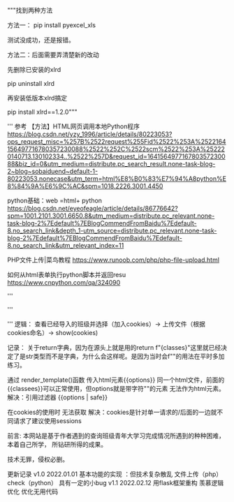 """找到两种方法

方法一： pip install pyexcel_xls

测试没成功，还是报错。

方法二：后面需要弄清楚新的改动

先删除已安装的xlrd

pip uninstall xlrd

再安装低版本xlrd搞定

pip install xlrd==1.2.0"""






'''
参考
【方法】HTML网页调用本地Python程序
https://blog.csdn.net/yzy_1996/article/details/80223053?ops_request_misc=%257B%2522request%255Fid%2522%253A%2522164156497716780357230088%2522%252C%2522scm%2522%253A%252220140713.130102334..%2522%257D&request_id=164156497716780357230088&biz_id=0&utm_medium=distribute.pc_search_result.none-task-blog-2~blog~sobaiduend~default-1-80223053.nonecase&utm_term=html%E8%B0%83%E7%94%A8python%E8%84%9A%E6%9C%AC&spm=1018.2226.3001.4450

python基础：web =html+ python
https://blog.csdn.net/eyeofeagle/article/details/86776642?spm=1001.2101.3001.6650.8&utm_medium=distribute.pc_relevant.none-task-blog-2%7Edefault%7EBlogCommendFromBaidu%7Edefault-8.no_search_link&depth_1-utm_source=distribute.pc_relevant.none-task-blog-2%7Edefault%7EBlogCommendFromBaidu%7Edefault-8.no_search_link&utm_relevant_index=11

PHP文件上传|菜鸟教程
https://www.runoob.com/php/php-file-upload.html

如何从html表单执行python脚本并返回resu
https://www.cnpython.com/qa/324090

'''


'''
<!-- 
    v1大致需求：2022.1.4知识点{PHP HTML PYTHON JSON}
    下拉框选择已导入（存在）班级数据
    "文本框"视图

已完败，准备转战flask框架，进入V2阶段

    v2改进方向：
    用python flask框架重构


    v3展望：
    数据库引用
    后台管理系统？慢慢来吧
    安全漏洞管理

    利用cookies 或 sessions 对不同用户提供差异化服务

 -->
 '''
逻辑： 
查看已经导入的班级并选择（加入cookies）->
上传文件（根据cookies命名）->
show(cookies)

记录：
关于return字典，因为在源头上就是用的return f"{classes}"这里就已经决定了是str类型而不是字典，为什么会这样呢。是因为当时会f""的用法在平时多加练习。

通过 render_template()函数 传入html元素{{options}} 同一个html文件，前面的{{classees}}可以正常使用，但options就是带字符""的元素 无法作为html元素。
解决：引用过滤器 {{options | safe}}

在cookies的使用时 无法获取
解决：cookies是针对单一请求的/后面的一边就不同请求了建议使用sessions


前言:
本网站是基于作者遇到的查询班级青年大学习完成情况所遇到的种种困难， 本着自己所学， 所钻研所得的成果。

技术无罪，侵权必删。


 更新记录
v1.0    2022.01.01
基本功能的实现 ：但技术复杂散乱 文件上传（php）check（python）   具有一定的小bug
v1.1    2022.02.12
用flask框架重构 羡慕逻辑优化 优化无用代码
